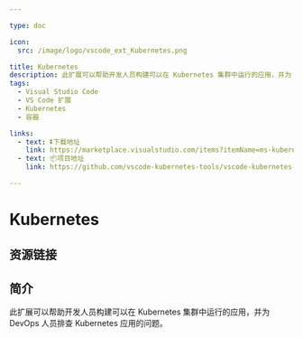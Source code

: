 ```yaml
---

type: doc

icon:
  src: /image/logo/vscode_ext_Kubernetes.png

title: Kubernetes
description: 此扩展可以帮助开发人员构建可以在 Kubernetes 集群中运行的应用，并为 DevOps 人员排查 Kubernetes 应用的问题。
tags:
  - Visual Studio Code
  - VS Code 扩展
  - Kubernetes
  - 容器

links:
  - text: ⏬下载地址
    link: https://marketplace.visualstudio.com/items?itemName=ms-kubernetes-tools.vscode-kubernetes-tools
  - text: 📦项目地址
    link: https://github.com/vscode-kubernetes-tools/vscode-kubernetes-tools

---
```


<ShowLogo />

# Kubernetes

<ShowTags />

<ShowBreadcrumb />

## 资源链接

<ShowLinks />

## 简介

此扩展可以帮助开发人员构建可以在 Kubernetes 集群中运行的应用，并为 DevOps 人员排查 Kubernetes 应用的问题。

